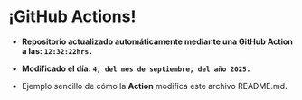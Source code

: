 # ¡GitHub Actions!
* **Repositorio actualizado automáticamente mediante una GitHub Action a las: `12:32:22hrs.`**
* **Modificado el día: `4, del mes de septiembre, del año 2025.`**

* Ejemplo sencillo de cómo la **Action** modifica este archivo README.md.
